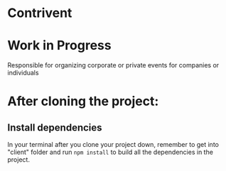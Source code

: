 # Contrivent
<h1>Work in Progress</h1>
Responsible for organizing corporate or private events for companies or individuals

# After cloning the project:

## Install dependencies
In your terminal after you clone your project down, remember to get into "client" folder and run `npm install` to build all the dependencies in the project.
